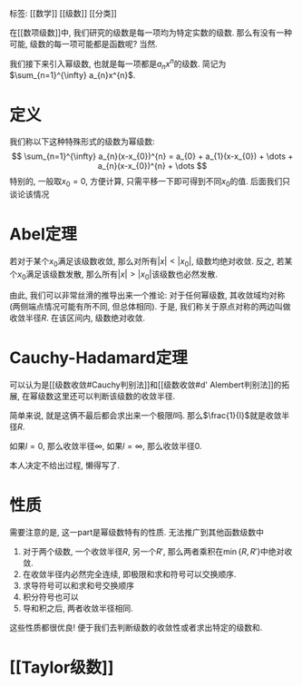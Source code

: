 标签: [[数学]] [[级数]] [[分类]]

在[[数项级数]]中, 我们研究的级数是每一项均为特定实数的级数. 那么有没有一种可能, 级数的每一项可能都是函数呢? 当然. 

我们接下来引入幂级数, 也就是每一项都是$a_{n}x^{n}$的级数. 简记为$\sum_{n=1}^{\infty} a_{n}x^{n}$. 

# 定义

我们称以下这种特殊形式的级数为幂级数: 
$$
\sum_{n=1}^{\infty} a_{n}(x-x_{0})^{n} = a_{0} + a_{1}(x-x_{0}) + \dots + a_{n}(x-x_{0})^{n} + \dots
$$
特别的, 一般取$x_{0}=0$, 方便计算, 只需平移一下即可得到不同$x_{0}$的值. 后面我们只谈论该情况

# Abel定理

若对于某个$x_{0}$满足该级数收敛, 那么对所有$|x|<|x_{0}|$, 级数均绝对收敛. 
反之, 若某个$x_{0}$满足该级数发散, 那么所有$|x|>|x_{0}|$该级数也必然发散. 

由此, 我们可以非常丝滑的推导出来一个推论: 对于任何幂级数, 其收敛域均对称(两侧端点情况可能有所不同, 但总体相同). 于是, 我们称关于原点对称的两边叫做收敛半径$R$. 在该区间内, 级数绝对收敛.

# Cauchy-Hadamard定理

可以认为是[[级数收敛#Cauchy判别法]]和[[级数收敛#d' Alembert判别法]]的拓展, 在幂级数这里还可以判断该级数的收敛半径. 


简单来说, 就是这俩不最后都会求出来一个极限$l$吗. 那么$\frac{1}{l}$就是收敛半径$R$. 

如果$l=0$, 那么收敛半径$\infty$, 如果$l=\infty$, 那么收敛半径0. 

本人决定不给出过程, 懒得写了. 

# 性质

需要注意的是, 这一part是幂级数特有的性质. 无法推广到其他函数级数中

1. 对于两个级数, 一个收敛半径$R$, 另一个$R'$, 那么两者乘积在$\min{\{R, R'\}}$中绝对收敛. 
2. 在收敛半径内必然完全连续, 即极限和求和符号可以交换顺序. 
3. 求导符号可以和求和号交换顺序
4. 积分符号也可以
5. 导和积之后, 两者收敛半径相同. 

这些性质都很优良! 便于我们去判断级数的收敛性或者求出特定的级数和. 

# [[Taylor级数]]